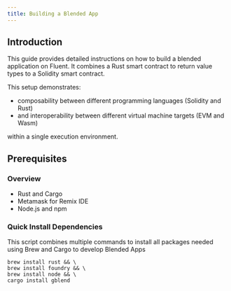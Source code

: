 ```yaml
---
title: Building a Blended App
---
```


## Introduction

This guide provides detailed instructions on how to build a blended application on Fluent. 
It combines a Rust smart contract to return value types to a Solidity smart contract.

This setup demonstrates:

* composability between different programming languages (Solidity and Rust)
* and interoperability between different virtual machine targets (EVM and Wasm)

within a single execution environment.

## Prerequisites

### Overview 

* Rust and Cargo
* Metamask for Remix IDE
* Node.js and npm

### Quick Install Dependencies

This script combines multiple commands to install all packages needed using Brew and Cargo to develop Blended Apps

```shell
brew install rust && \
brew install foundry && \
brew install node && \
cargo install gblend
```
